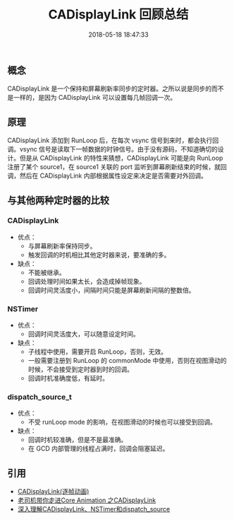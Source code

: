 ﻿---
title: CADisplayLink 回顾总结
date: 2018-05-18 18:47:33
tags: [iOS, RunLoop, CADisplayLink]
categories:
- iOS
- RunLoop
- 应用
toc: true

---

## 概念
CADisplayLink 是一个保持和屏幕刷新率同步的定时器。之所以说是同步的而不是一样的，是因为 CADisplayLink 可以设置每几帧回调一次。

## 原理
CADisplayLink 添加到 RunLoop 后，在每次 vsync 信号到来时，都会执行回调。vsync 信号是读取下一帧数据的时钟信号。由于没有源码，不知道确切的设计。但是从 CADisplayLink 的特性来猜想，CADisplayLink 可能是向 RunLoop 注册了某个 source1，在 source1 关联的 port 监听到屏幕刷新结束的时候，就回调，然后在 CADisplayLink 内部根据属性设定来决定是否需要对外回调。

## 与其他两种定时器的比较

### CADisplayLink
- 优点：
    - 与屏幕刷新率保持同步。
    - 触发回调的时机相比其他定时器来说，要准确的多。
- 缺点：
    - 不能被继承。
    - 回调处理时间如果太长，会造成掉帧现象。
    - 回调时间灵活度小，间隔时间只能是屏幕刷新间隔的整数倍。

### NSTimer
- 优点：
    - 回调时间灵活度大，可以随意设定时间。
- 缺点：
    - 子线程中使用，需要开启 RunLoop，否则，无效。
    - 一般需要注册到 RunLoop 的 commonMode 中使用，否则在视图滑动的时候，不会接受到定时器到时的回调。
    - 回调时机准确度低，有延时。

### dispatch_source_t
- 优点：
    - 不受 runLoop mode 的影响，在视图滑动的时候也可以接受到回调。
- 缺点：
    - 回调时机较准确，但是不是最准确。
    - 在 GCD 内部管理的线程占满时，回调会阻塞延迟。
    
## 引用
- [CADisplayLink(逐帧动画)](https://www.jianshu.com/p/656d8ec3e678)
- [老司机带你走进Core Animation 之CADisplayLink](https://www.jianshu.com/p/434ec6911148)
- [深入理解CADisplayLink、NSTimer和dispatch_source](http://v2it.win/ios/%E6%B7%B1%E5%85%A5%E7%90%86%E8%A7%A3cadisplaylink%E5%92%8Cnstimer/)